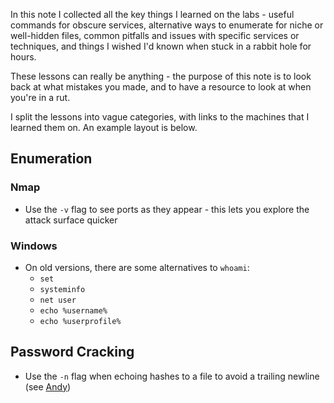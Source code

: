 In this note I collected all the key things I learned on the labs - useful commands for obscure services, alternative ways to enumerate for niche or well-hidden files, common pitfalls and issues with specific services or techniques, and things I wished I'd known when stuck in a rabbit hole for hours.

These lessons can really be anything - the purpose of this note is to look back at what mistakes you made, and to have a resource to look at when you're in a rut.

I split the lessons into vague categories, with links to the machines that I learned them on. An example layout is below.

## Enumeration

### Nmap

- Use the `-v` flag to see ports as they appear - this lets you explore the attack surface quicker

### Windows

- On old versions, there are some alternatives to `whoami`:
	- `set`
	- `systeminfo`
	- `net user`
	- `echo %username%`
	- `echo %userprofile%`

## Password Cracking

- Use the `-n` flag when echoing hashes to a file to avoid a trailing newline (see [Andy](Funnel%20Index.md))